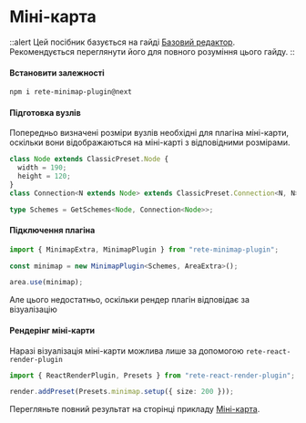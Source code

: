 # Міні-карта

::alert
Цей посібник базується на гайді [Базовий редактор](./basic). Рекомендується переглянути його для повного розуміння цього гайду.
::

#### Встановити залежності

```bash
npm i rete-minimap-plugin@next
```

#### Підготовка вузлів

Попередньо визначені розміри вузлів необхідні для плагіна міні-карти, оскільки вони відображаються на міні-карті з відповідними розмірами.

```ts
class Node extends ClassicPreset.Node {
  width = 190;
  height = 120;
}
class Connection<N extends Node> extends ClassicPreset.Connection<N, N> {}

type Schemes = GetSchemes<Node, Connection<Node>>;
```

#### Підключення плагіна

```ts
import { MinimapExtra, MinimapPlugin } from "rete-minimap-plugin";

const minimap = new MinimapPlugin<Schemes, AreaExtra>();

area.use(minimap);
```

Але цього недостатньо, оскільки рендер плагін відповідає за візуалізацію

#### Рендерінг міні-карти

Наразі візуалізація міні-карти можлива лише за допомогою `rete-react-render-plugin`

```ts
import { ReactRenderPlugin, Presets } from "rete-react-render-plugin";

render.addPreset(Presets.minimap.setup({ size: 200 }));
```

Перегляньте повний результат на сторінці прикладу [Міні-карта](/examples/minimap).
